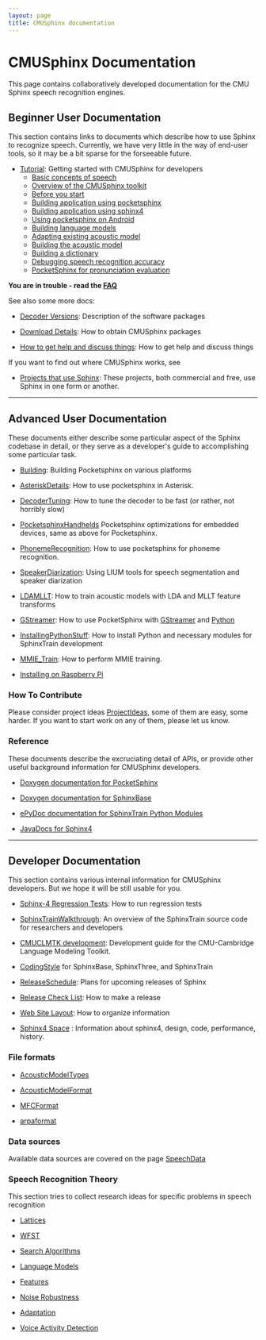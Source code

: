 ```yaml
---
layout: page 
title: CMUSphinx documentation
---
```

# CMUSphinx Documentation


This page contains collaboratively developed documentation for the CMU Sphinx speech recognition engines.

## Beginner User Documentation

This section contains links to documents which describe how to use Sphinx to recognize speech. 
Currently, we have very little in the way of end-user tools, so it may be a bit sparse for the 
forseeable future.


*  [Tutorial](Tutorial): Getting started with CMUSphinx for developers
     * [ Basic concepts of speech](tutorialconcepts )
     * [ Overview of the CMUSphinx toolkit](tutorialoverview )
     * [ Before you start](tutorialbeforestart )
     * [ Building application using pocketsphinx](tutorialpocketsphinx)
     * [ Building application using sphinx4](tutorialsphinx4)
     * [ Using pocketsphinx on Android](tutorialandroid )
     * [ Building language models](tutoriallm)
     * [ Adapting existing acoustic model](tutorialadapt )
     * [ Building the acoustic model](tutorialam )
     * [ Building a dictionary](tutorialdict)
     * [ Debugging speech recognition accuracy](tutorialtuning )
     * [ PocketSphinx for pronunciation evaluation](pocketsphinx_pronunciation_evaluation )

**You are in trouble - read the [FAQ](FAQ)**

See also some more docs:


*  [ Decoder Versions](Versions ): Description of the software packages

*  [ Download Details](Download ): How to obtain CMUSphinx packages

*  [ How to get help and discuss things](Communicate ): How to get help and discuss things

If you want to find out where CMUSphinx works, see 


*  [Projects that use Sphinx](SphinxInAction): These projects, both commercial and free, use Sphinx in one form or another.

------------------------------------------------

## Advanced User Documentation

These documents either describe some particular aspect of the Sphinx codebase in detail, or they serve as a
developer's guide to accomplishing some particular task.


*  [Building](Building): Building Pocketsphinx on various platforms

*  [AsteriskDetails](AsteriskDetails): How to use pocketsphinx in Asterisk.

*  [DecoderTuning](DecoderTuning): How to tune the decoder to be fast (or rather, not horribly slow)

*  [PocketsphinxHandhelds](PocketsphinxHandhelds) Pocketsphinx optimizations for embedded devices, same as above for Pocketsphinx.

*  [PhonemeRecognition](PhonemeRecognition): How to use pocketsphinx for phoneme recognition.

*  [SpeakerDiarization](SpeakerDiarization): Using LIUM tools for speech segmentation and speaker diarization

*  [LDAMLLT](LDAMLLT): How to train acoustic models with LDA and MLLT feature transforms

*  [GStreamer](GStreamer): How to use PocketSphinx with [GStreamer](http://gstreamer.freedesktop.org/) and [Python](http://python.org)

*  [InstallingPythonStuff](InstallingPythonStuff): How to install Python and necessary modules for SphinxTrain development

*  [MMIE_Train](MMIE_Train): How to perform MMIE training.

*  [ Installing on Raspberry Pi](RaspberryPi )


### How To Contribute

Please consider project ideas [ProjectIdeas](ProjectIdeas), some of them are easy, some harder. If you want to start work on any of them, please let us know.

### Reference

These documents describe the excruciating detail of APIs, or provide other useful background information for CMUSphinx developers.


*  [Doxygen documentation for PocketSphinx](http://cmusphinx.sourceforge.net/api/pocketsphinx/)

*  [Doxygen documentation for SphinxBase](http://cmusphinx.sourceforge.net/api/sphinxbase/)

*  [ePyDoc documentation for SphinxTrain Python Modules](http://cmusphinx.sourceforge.net/api/python/cmusphinx/)

*  [JavaDocs for Sphinx4](http://cmusphinx.sourceforge.net/sphinx4/javadoc/index.html)

------------------------------------------------

## Developer Documentation

This section contains various internal information for CMUSphinx developers. But we hope it will be still usable for you.


*  [Sphinx-4 Regression Tests](RegressionTests): How to run regression tests

*  [SphinxTrainWalkthrough](SphinxTrainWalkthrough): An overview of the SphinxTrain source code for researchers and developers

*  [CMUCLMTK development](CMUCLMTKDevelopment): Development guide for the CMU-Cambridge Language Modeling Toolkit.

*  [CodingStyle](CodingStyle) for SphinxBase, SphinxThree, and SphinxTrain

*  [ReleaseSchedule](ReleaseSchedule): Plans for upcoming releases of Sphinx

*  [ Release Check List](ReleaseProcess ): How to make a release

*  [ Web Site Layout](WebResources ): How to organize information

*  [ Sphinx4 Space](sphinx4/webhome ) : Information about sphinx4, design, code, performance, history.

### File formats


*  [AcousticModelTypes](AcousticModelTypes)

*  [AcousticModelFormat](AcousticModelFormat)

*  [MFCFormat](MFCFormat)

*  [arpaformat](arpaformat)
### Data sources

Available data sources are covered on the page [SpeechData](SpeechData)

### Speech Recognition Theory

This section tries to collect research ideas for specific problems in speech recognition


*  [ Lattices](asr/lattices )

*  [ WFST](asr/wfst )

*  [ Search Algorithms](asr/search )

*  [ Language Models](asr/languagemodels )

*  [ Features](asr/features )

*  [ Noise Robustness](asr/noise )

*  [ Adaptation](asr/adaptation )

*  [ Voice Activity Detection](asr/vad )
